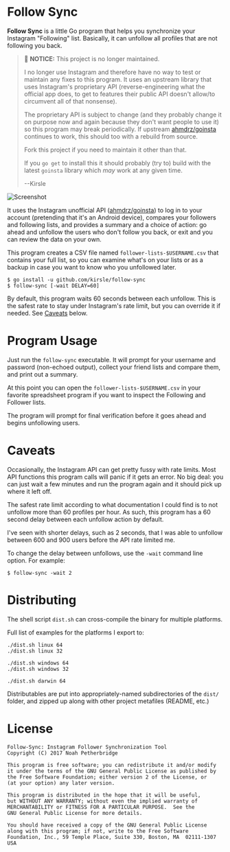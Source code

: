 # Follow Sync

**Follow Sync** is a little Go program that helps you synchronize your
Instagram "Following" list. Basically, it can unfollow all profiles that are
not following you back.

> :rotating_light: **NOTICE:** This project is no longer maintained.
>
> I no longer use Instagram and therefore have no way to test or maintain any
> fixes to this program. It uses an upstream library that uses Instagram's
> proprietary API (reverse-engineering what the official app does, to get to
> features their public API doesn't allow/to circumvent all of that
> nonsense).
>
> The proprietary API is subject to change (and they probably change it on
> purpose now and again because they don't want people to use it) so this
> program may break periodically. If upstream [ahmdrz/goinsta][1] continues
> to work, this should too with a rebuild from source.
>
> Fork this project if you need to maintain it other than that.
>
> If you `go get` to install this it should probably (try to) build with
> the latest `goinsta` library which _may_ work at any given time.
>
> --Kirsle

![Screenshot](https://raw.githubusercontent.com/kirsle/follow-sync/master/screenshot.png)

It uses the Instagram unofficial API ([ahmdrz/goinsta][1]) to log in to your
account (pretending that it's an Android device), compares your followers and
following lists, and provides a summary and a choice of action: go ahead and
unfollow the users who don't follow you back, or exit and you can review the
data on your own.

This program creates a CSV file named `follower-lists-$USERNAME.csv` that
contains your full list, so you can examine what's on your lists or as a backup
in case you want to know who you unfollowed later.

```
$ go install -u github.com/kirsle/follow-sync
$ follow-sync [-wait DELAY=60]
```

By default, this program waits 60 seconds between each unfollow. This is the
safest rate to stay under Instagram's rate limit, but you can override it if
needed. See [Caveats](#caveats) below.

# Program Usage

Just run the `follow-sync` executable. It will prompt for your username and
password (non-echoed output), collect your friend lists and compare them,
and print out a summary.

At this point you can open the `follower-lists-$USERNAME.csv` in your favorite
spreadsheet program if you want to inspect the Following and Follower lists.

The program will prompt for final verification before it goes ahead and begins
unfollowing users.

# Caveats

Occasionally, the Instagram API can get pretty fussy with rate limits. Most
API functions this program calls will panic if it gets an error. No big deal:
you can just wait a few minutes and run the program again and it should pick
up where it left off.

The safest rate limit according to what documentation I could find is to
not unfollow more than 60 profiles per hour. As such, this program has a 60
second delay between each unfollow action by default.

I've seen with shorter delays, such as 2 seconds, that I was able to unfollow
between 600 and 900 users before the API rate limited me.

To change the delay between unfollows, use the `-wait` command line option.
For example:

```
$ follow-sync -wait 2
```

# Distributing

The shell script `dist.sh` can cross-compile the binary for multiple platforms.

Full list of examples for the platforms I export to:

```
./dist.sh linux 64
./dist.sh linux 32

./dist.sh windows 64
./dist.sh windows 32

./dist.sh darwin 64
```

Distributables are put into appropriately-named subdirectories of the `dist/`
folder, and zipped up along with other project metafiles (README, etc.)

# License

```
Follow-Sync: Instagram Follower Synchronization Tool
Copyright (C) 2017 Noah Petherbridge

This program is free software; you can redistribute it and/or modify
it under the terms of the GNU General Public License as published by
the Free Software Foundation; either version 2 of the License, or
(at your option) any later version.

This program is distributed in the hope that it will be useful,
but WITHOUT ANY WARRANTY; without even the implied warranty of
MERCHANTABILITY or FITNESS FOR A PARTICULAR PURPOSE.  See the
GNU General Public License for more details.

You should have received a copy of the GNU General Public License
along with this program; if not, write to the Free Software
Foundation, Inc., 59 Temple Place, Suite 330, Boston, MA  02111-1307  USA
```

[1]: https://github.com/ahmdrz/goinsta
